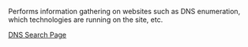 Performs information gathering on websites such as DNS enumeration, which technologies are running on the site, etc.

[DNS Search Page](https://searchdns.netcraft.com) 